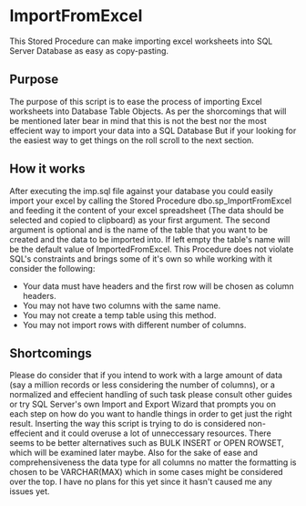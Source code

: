 # ImportFromExcel
This Stored Procedure can make importing excel worksheets into SQL Server Database as easy as copy-pasting.

## Purpose
The purpose of this script is to ease the process of importing Excel worksheets into Database Table Objects. As per the shorcomings that will be mentioned later bear in mind that this is not the best nor the most effecient way to import your data into a SQL Database But if your looking for the easiest way to get things on the roll scroll to the next section.

## How it works
After executing the imp.sql file against your database you could easily import your excel by calling the Stored Procedure dbo.sp_ImportFromExcel and feeding it the content of your excel spreadsheet (The data should be selected and copied to clipboard) as your first argument. The second argument is optional and is the name of the table that you want to be created and the data to be imported into. If left empty the table's name will be the default value of ImportedFromExcel.
This Procedure does not violate SQL's constraints and brings some of it's own so while working with it consider the following:
- Your data must have headers and the first row will be chosen as column headers.
- You may not have two columns with the same name.
- You may not create a temp table using this method.
- You may not import rows with different number of columns.

## Shortcomings
Please do consider that if you intend to work with a large amount of data (say a million records or less considering the number of columns), or a normalized and effecient handling of such task please consult other guides or try SQL Server's own Import and Export Wizard that prompts you on each step on how do you want to handle things in order to get just the right result.
Inserting the way this script is trying to do is considered non-effecient and it could overuse a lot of unneccessary resources. There seems to be better alternatives such as BULK INSERT or OPEN ROWSET, which will be examined later maybe.
Also for the sake of ease and comprehensiveness the data type for all columns no matter the formatting is chosen to be VARCHAR(MAX) which in some cases might be considered over the top. I have no plans for this yet since it hasn't caused me any issues yet.
